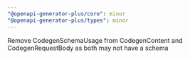 ```yaml
---
"@openapi-generator-plus/core": minor
"@openapi-generator-plus/types": minor
---
```


Remove CodegenSchemaUsage from CodegenContent and CodegenRequestBody as both may not have a schema
